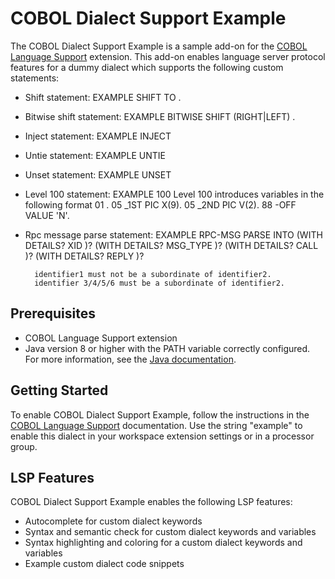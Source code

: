 # COBOL Dialect Support Example
    
The COBOL Dialect Support Example is a sample add-on for the [COBOL Language Support](https://marketplace.visualstudio.com/items?itemName=broadcomMFD.cobol-language-support) extension. This add-on enables language server protocol features for a dummy dialect which supports the following custom statements:

- Shift statement: EXAMPLE SHIFT <identifier> TO <identifier>.
- Bitwise shift statement: EXAMPLE BITWISE SHIFT <identifier> (RIGHT|LEFT) <number>.
- Inject statement: EXAMPLE INJECT <copybook>
- Untie statement: EXAMPLE UNTIE <identifier>
- Unset statement: EXAMPLE UNSET <conditional-identifier>
- Level 100 statement: EXAMPLE 100 <iden>
    Level 100 introduces variables in the following format
		01 <iden>.
			05 <iden>_1ST PIC X(9).
			05 <iden>_2ND PIC V(2).
			88 <iden>-OFF VALUE 'N'.

- Rpc message parse statement:  EXAMPLE RPC-MSG PARSE <identifier1> INTO <identifier2> 
                                (WITH DETAILS? XID <identifier3>)? 
                                (WITH DETAILS? MSG_TYPE <identifier4>)?
                                (WITH DETAILS? CALL <identifier5>)? 
                                (WITH DETAILS? REPLY <identifier6>)?

    	identifier1 must not be a subordinate of identifier2. 
    	identifier 3/4/5/6 must be a subordinate of identifier2.

## Prerequisites

- COBOL Language Support extension
- Java version 8 or higher with the PATH variable correctly configured. For more information, see the [Java documentation](https://www.java.com/en/download/help/path.html).

## Getting Started

To enable COBOL Dialect Support Example, follow the instructions in the [COBOL Language Support](https://marketplace.visualstudio.com/items?itemName=broadcomMFD.cobol-language-support) documentation. Use the string "example" to enable this dialect in your workspace extension settings or in a processor group.
    
## LSP Features
    
COBOL Dialect Support Example enables the following LSP features:
- Autocomplete for custom dialect keywords
- Syntax and semantic check for custom dialect keywords and variables
- Syntax highlighting and coloring for a custom dialect keywords and variables
- Example custom dialect code snippets
